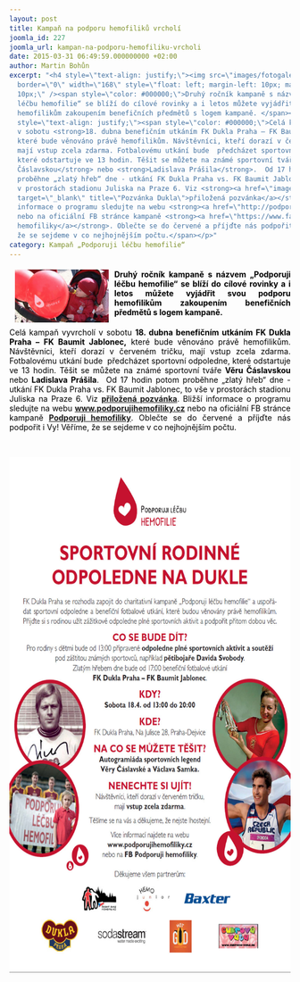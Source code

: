 ```yaml
---
layout: post
title: Kampaň na podporu hemofiliků vrcholí
joomla_id: 227
joomla_url: kampan-na-podporu-hemofiliku-vrcholi
date: 2015-03-31 06:49:59.000000000 +02:00
author: Martin Bohůn
excerpt: "<h4 style=\"text-align: justify;\"><img src=\"images/fotogalerie/kampane/podporuji_hemofilii/02%201024x576.jpg\"
  border=\"0\" width=\"168\" style=\"float: left; margin-left: 10px; margin-right:
  10px;\" /><span style=\"color: #000000;\">Druhý ročník kampaně s názvem „Podporuji
  léčbu hemofilie“ se blíží do cílové rovinky a i letos můžete vyjádřit svou podporu
  hemofilikům zakoupením benefičních předmětů s logem kampaně. </span></h4>\r\n<p
  style=\"text-align: justify;\"><span style=\"color: #000000;\">Celá kampaň vyvrcholí
  v sobotu <strong>18. dubna benefičním utkáním FK Dukla Praha – FK Baumit Jablonec,</strong>
  které bude věnováno právě hemofilikům. Návštěvníci, kteří dorazí v červeném tričku,
  mají vstup zcela zdarma. Fotbalovému utkání bude  předcházet sportovní odpoledne,
  které odstartuje ve 13 hodin. Těšit se můžete na známé sportovní tváře <strong>Věru
  Čáslavskou</strong> nebo <strong>Ladislava Prášila</strong>.  Od 17 hodin potom
  proběhne „zlatý hřeb“ dne - utkání FK Dukla Praha vs. FK Baumit Jablonec, to vše
  v prostorách stadionu Juliska na Praze 6. Viz <strong><a href=\"images/dokumenty-pdf-doc/pozvanka_dukla.pdf\"
  target=\"_blank\" title=\"Pozvánka Dukla\">přiložená pozvánka</a></strong>. Bližší
  informace o programu sledujte na webu <strong><a href=\"http://podporujihemofiliky.cz/\">www.podporujihemofiliky.cz</a></strong>
  nebo na oficiální FB stránce kampaně <strong><a href=\"https://www.facebook.com/podporujihemofiliky\">Podporuji
  hemofiliky</a></strong>. Oblečte se do červené a příjďte nás podpořit i Vy! Věříme,
  že se sejdeme v co nejhojnějším počtu.</span></p>"
category: Kampaň „Podporuji léčbu hemofilie“
---
```

<h4 style="text-align: justify;"><img src="images/fotogalerie/kampane/podporuji_hemofilii/02%201024x576.jpg" border="0" width="168" style="float: left; margin-left: 10px; margin-right: 10px;" /><span style="color: #000000;">Druhý ročník kampaně s názvem „Podporuji léčbu hemofilie“ se blíží do cílové rovinky a i letos můžete vyjádřit svou podporu hemofilikům zakoupením benefičních předmětů s logem kampaně. </span></h4>

<p style="text-align: justify;"><span style="color: #000000;">Celá kampaň vyvrcholí v sobotu <strong>18. dubna benefičním utkáním FK Dukla Praha – FK Baumit Jablonec,</strong> které bude věnováno právě hemofilikům. Návštěvníci, kteří dorazí v červeném tričku, mají vstup zcela zdarma. Fotbalovému utkání bude  předcházet sportovní odpoledne, které odstartuje ve 13 hodin. Těšit se můžete na známé sportovní tváře <strong>Věru Čáslavskou</strong> nebo <strong>Ladislava Prášila</strong>.  Od 17 hodin potom proběhne „zlatý hřeb“ dne - utkání FK Dukla Praha vs. FK Baumit Jablonec, to vše v prostorách stadionu Juliska na Praze 6. Viz <strong><a href="images/dokumenty-pdf-doc/pozvanka_dukla.pdf" target="_blank" title="Pozvánka Dukla">přiložená pozvánka</a></strong>. Bližší informace o programu sledujte na webu <strong><a href="http://podporujihemofiliky.cz/">www.podporujihemofiliky.cz</a></strong> nebo na oficiální FB stránce kampaně <strong><a href="https://www.facebook.com/podporujihemofiliky">Podporuji hemofiliky</a></strong>. Oblečte se do červené a příjďte nás podpořit i Vy! Věříme, že se sejdeme v co nejhojnějším počtu.</span></p>



<p style="text-align: justify;"> </p>

<p style="text-align: center;"><span style="color: #000000;"><img src="images/uvodnik-clanku-foto/plakat_dukla.jpeg" border="0" alt="" width="652" height="924" /><br /></span></p>
